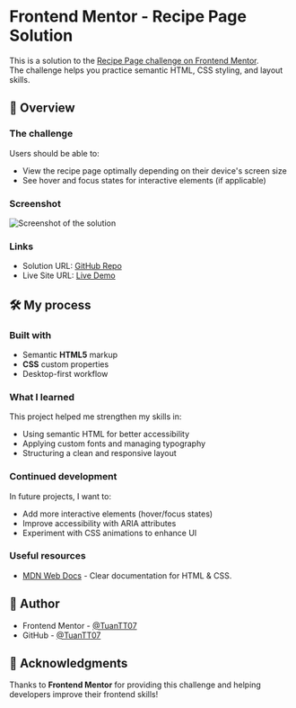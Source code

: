 # Frontend Mentor - Recipe Page Solution

This is a solution to the [Recipe Page challenge on Frontend Mentor](https://www.frontendmentor.io).  
The challenge helps you practice semantic HTML, CSS styling, and layout skills.

## 📌 Overview

### The challenge

Users should be able to:

-   View the recipe page optimally depending on their device's screen size
-   See hover and focus states for interactive elements (if applicable)

### Screenshot

![Screenshot of the solution](./screenshot.jpg)

### Links

-   Solution URL: [GitHub Repo](https://github.com/TuanTT07/recipe-page-challenge)
-   Live Site URL: [Live Demo](https://tuantt07.github.io/recipe-page-challenge/)

## 🛠 My process

### Built with

-   Semantic **HTML5** markup
-   **CSS** custom properties
-   Desktop-first workflow

### What I learned

This project helped me strengthen my skills in:

-   Using semantic HTML for better accessibility
-   Applying custom fonts and managing typography
-   Structuring a clean and responsive layout

### Continued development

In future projects, I want to:

-   Add more interactive elements (hover/focus states)
-   Improve accessibility with ARIA attributes
-   Experiment with CSS animations to enhance UI

### Useful resources

-   [MDN Web Docs](https://developer.mozilla.org/) - Clear documentation for HTML & CSS.

## 🙋 Author

-   Frontend Mentor - [@TuanTT07](https://www.frontendmentor.io/profile/TuanTT07)
-   GitHub - [@TuanTT07](https://github.com/TuanTT07)

## 🙌 Acknowledgments

Thanks to **Frontend Mentor** for providing this challenge and helping developers improve their frontend skills!
